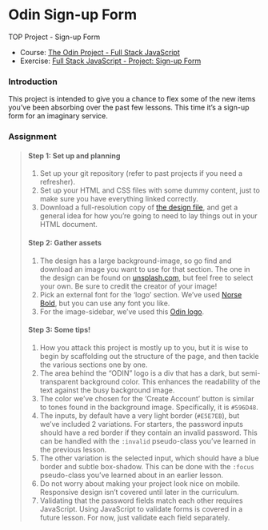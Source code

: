 # Odin Sign-up Form
TOP Project - Sign-up Form

* Course: [The Odin Project - Full Stack JavaScript](https://www.theodinproject.com/paths/full-stack-javascript)
* Exercise: [Full Stack JavaScript - Project: Sign-up Form](https://www.theodinproject.com/lessons/node-path-intermediate-html-and-css-sign-up-form)

### Introduction
This project is intended to give you a chance to flex some of the new items you’ve been absorbing over the past few lessons. This time it’s a sign-up form for an imaginary service.

### Assignment
> #### Step 1: Set up and planning
> 1. Set up your git repository (refer to past projects if you need a refresher).
> 2. Set up your HTML and CSS files with some dummy content, just to make sure you have everything linked correctly.
> 3. Download a full-resolution copy of [the design file](https://cdn.statically.io/gh/TheOdinProject/curriculum/5f37d43908ef92499e95a9b90fc3cc291a95014c/html_css/project-sign-up-form/sign-up-form.png), and get a general idea for how you’re going to need to lay things out in your HTML document.
> #### Step 2: Gather assets
> 1. The design has a large background-image, so go find and download an image you want to use for that section. The one in the design can be found on [unsplash.com](https://unsplash.com/photos/green-leaf-plant-in-close-up-photography-25xggax4bSA), but feel free to select your own. Be sure to credit the creator of your image!
> 2. Pick an external font for the ‘logo’ section. We’ve used [Norse Bold](https://cdn.statically.io/gh/TheOdinProject/theodinproject/efdc2888072f409e687d31dc580595dbe4fe0ff4/app/assets/fonts/Norse-Bold.otf), but you can use any font you like.
> 3. For the image-sidebar, we’ve used this [Odin logo](https://cdn.statically.io/gh/TheOdinProject/curriculum/5f37d43908ef92499e95a9b90fc3cc291a95014c/html_css/project-sign-up-form/odin-lined.png).
> #### Step 3: Some tips!
> 1. How you attack this project is mostly up to you, but it is wise to begin by scaffolding out the structure of the page, and then tackle the various sections one by one.
> 2. The area behind the “ODIN” logo is a div that has a dark, but semi-transparent background color. This enhances the readability of the text against the busy background image.
> 3. The color we’ve chosen for the ‘Create Account’ button is similar to tones found in the background image. Specifically, it is `#596D48`.
> 4. The inputs, by default have a very light border (`#E5E7EB`), but we’ve included 2 variations. For starters, the password inputs should have a red border if they contain an invalid password. This can be handled with the `:invalid` pseudo-class you’ve learned in the previous lesson.
> 5. The other variation is the selected input, which should have a blue border and subtle box-shadow. This can be done with the `:focus` pseudo-class you’ve learned about in an earlier lesson.
> 6. Do not worry about making your project look nice on mobile. Responsive design isn’t covered until later in the curriculum.
> 7. Validating that the password fields match each other requires JavaScript. Using JavaScript to validate forms is covered in a future lesson. For now, just validate each field separately.
